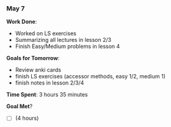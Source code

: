 ### May 7

**Work Done**: 
- Worked on LS exercises
- Summarizing all lectures in lesson 2/3
- Finish Easy/Medium problems in lesson 4

**Goals for Tomorrow**:
- Review anki cards
- finish LS exercises (accessor methods, easy 1/2, medium 1)
- finish notes in lesson 2/3/4

**Time Spent**: 3 hours 35 minutes

**Goal Met**? 
- [ ] (4 hours)